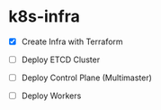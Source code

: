 # k8s-infra

- [x] Create Infra with Terraform
- [ ] Deploy ETCD Cluster
- [ ] Deploy Control Plane (Multimaster)
- [ ] Deploy Workers

